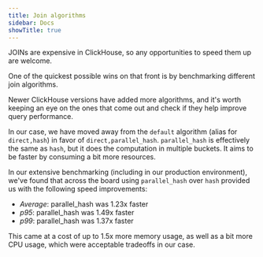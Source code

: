 ```yaml
---
title: Join algorithms
sidebar: Docs
showTitle: true
---
```


JOINs are expensive in ClickHouse, so any opportunities to speed them up are welcome.

One of the quickest possible wins on that front is by benchmarking different join algorithms.

Newer ClickHouse versions have added more algorithms, and it's worth keeping an eye on the ones that come out and check if they help improve query performance.

In our case, we have moved away from the `default` algorithm (alias for `direct,hash`) in favor of `direct,parallel_hash`. `parallel_hash` is effectively the same as `hash`, but it does the computation in multiple buckets. It aims to be faster by consuming a bit more resources.

In our extensive benchmarking (including in our production environment), we've found that across the board using `parallel_hash` over `hash` provided us with the following speed improvements:

- *Average*: parallel_hash was 1.23x faster
- *p95*: parallel_hash was 1.49x faster
- *p99*: parallel_hash was 1.37x faster

This came at a cost of up to 1.5x more memory usage, as well as a bit more CPU usage, which were acceptable tradeoffs in our case. 